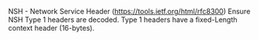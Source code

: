 NSH - Network Service Header (https://tools.ietf.org/html/rfc8300)
Ensure NSH Type 1 headers are decoded.
Type 1 headers have a fixed-Length context header (16-bytes).
